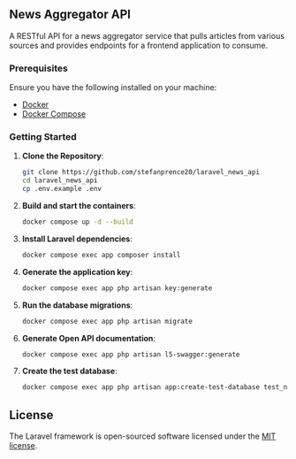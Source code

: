 ## News Aggregator API

A RESTful API for a news aggregator service that pulls articles from various sources and provides endpoints for a frontend application to consume.

### Prerequisites

Ensure you have the following installed on your machine:

- [Docker](https://docs.docker.com/get-docker/)
- [Docker Compose](https://docs.docker.com/compose/install/)

### Getting Started

1. **Clone the Repository**:
    ```bash
   git clone https://github.com/stefanprence20/laravel_news_api
   cd laravel_news_api
   cp .env.example .env
   
2. **Build and start the containers**:
    ```bash
   docker compose up -d --build
3. **Install Laravel dependencies**:
    ```bash
   docker compose exec app composer install
4. **Generate the application key**:
    ```bash
   docker compose exec app php artisan key:generate
5. **Run the database migrations**:
    ```bash
   docker compose exec app php artisan migrate
6. **Generate Open API documentation**:
    ```bash
   docker compose exec app php artisan l5-swagger:generate
7. **Create the test database**:
    ```bash
   docker compose exec app php artisan app:create-test-database test_news_api
## License

The Laravel framework is open-sourced software licensed under the [MIT license](https://opensource.org/licenses/MIT).
